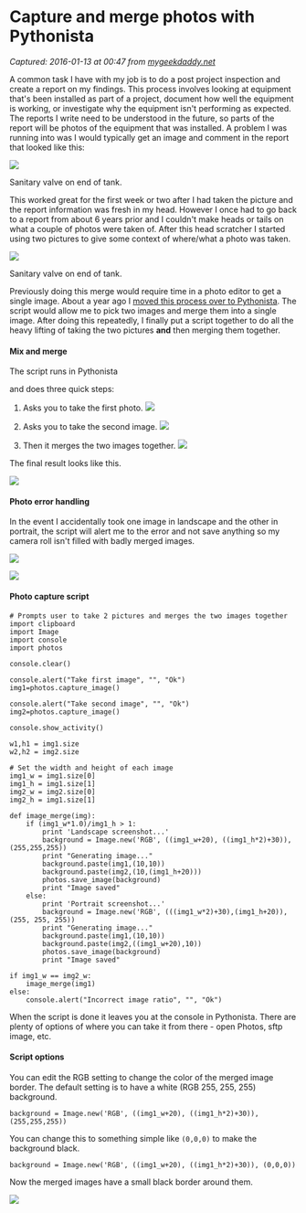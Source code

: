 # Capture and merge photos with Pythonista

_Captured: 2016-01-13 at 00:47 from [mygeekdaddy.net](http://mygeekdaddy.net/2016/01/12/capture-and-merge-photos-with-pythonista/)_

A common task I have with my job is to do a post project inspection and create a report on my findings. This process involves looking at equipment that's been installed as part of a project, document how well the equipment is working, or investigate why the equipment isn't performing as expected. The reports I write need to be understood in the future, so parts of the report will be photos of the equipment that was installed. A problem I was running into was I would typically get an image and comment in the report that looked like this:

![](http://share.mygeekdaddy.net/IMG_0012_2016-1-12.jpg)

Sanitary valve on end of tank.

This worked great for the first week or two after I had taken the picture and the report information was fresh in my head. However I once had to go back to a report from about 6 years prior and I couldn't make heads or tails on what a couple of photos were taken of. After this head scratcher I started using two pictures to give some context of where/what a photo was taken.

![](http://share.mygeekdaddy.net/IMG_0013_2016-1-12.jpg)

Sanitary valve on end of tank.

Previously doing this merge would require time in a photo editor to get a single image. About a year ago I [moved this process over to Pythonista](http://mygeekdaddy.net/2014/10/14/updated-image-merge-script/). The script would allow me to pick two images and merge them into a single image. After doing this repeatedly, I finally put a script together to do all the heavy lifting of taking the two pictures **and** then merging them together.

#### Mix and merge

The script runs in Pythonista

and does three quick steps:

  1. Asks you to take the first photo. ![](http://share.mygeekdaddy.net/IMG_0009_2016-01-12.jpg)

  2. Asks you to take the second image. ![](http://share.mygeekdaddy.net/IMG_0015_2016-1-12.jpg)

  3. Then it merges the two images together. ![](http://share.mygeekdaddy.net/IMG_0016_2016-1-12.jpg)

The final result looks like this.

![](http://share.mygeekdaddy.net/IMG_0008_2016-01-12.jpg)

#### Photo error handling

In the event I accidentally took one image in landscape and the other in portrait, the script will alert me to the error and not save anything so my camera roll isn't filled with badly merged images.

![](http://share.mygeekdaddy.net/IMG_0010_2016-01-12.jpg)

![](http://share.mygeekdaddy.net/IMG_0011_2016-01-12.jpg)

#### Photo capture script
    
    
    # Prompts user to take 2 pictures and merges the two images together    
    import clipboard
    import Image
    import console
    import photos
    
    console.clear()
    
    console.alert("Take first image", "", "Ok")
    img1=photos.capture_image()
    
    console.alert("Take second image", "", "Ok")
    img2=photos.capture_image()
    
    console.show_activity()
    
    w1,h1 = img1.size
    w2,h2 = img2.size
    
    # Set the width and height of each image
    img1_w = img1.size[0]
    img1_h = img1.size[1]
    img2_w = img2.size[0]
    img2_h = img1.size[1]
    
    def image_merge(img):
        if (img1_w*1.0)/img1_h > 1:
            print 'Landscape screenshot...'
            background = Image.new('RGB', ((img1_w+20), ((img1_h*2)+30)), (255,255,255))
            print "Generating image..."
            background.paste(img1,(10,10))
            background.paste(img2,(10,(img1_h+20)))
            photos.save_image(background)
            print "Image saved" 
        else:
            print 'Portrait screenshot...'
            background = Image.new('RGB', (((img1_w*2)+30),(img1_h+20)), (255, 255, 255))
            print "Generating image..."
            background.paste(img1,(10,10))
            background.paste(img2,((img1_w+20),10))
            photos.save_image(background)   
            print "Image saved"
    
    if img1_w == img2_w:
        image_merge(img1)
    else:
        console.alert("Incorrect image ratio", "", "Ok")
    

When the script is done it leaves you at the console in Pythonista. There are plenty of options of where you can take it from there - open Photos, sftp image, etc.

#### Script options

You can edit the RGB setting to change the color of the merged image border. The default setting is to have a white (RGB 255, 255, 255) background.
    
    
    background = Image.new('RGB', ((img1_w+20), ((img1_h*2)+30)), (255,255,255))
    

You can change this to something simple like `(0,0,0)` to make the background black.
    
    
    background = Image.new('RGB', ((img1_w+20), ((img1_h*2)+30)), (0,0,0))
    

Now the merged images have a small black border around them.

![](http://share.mygeekdaddy.net/IMG_0014_2016-1-12.jpg)
